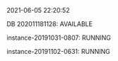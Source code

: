 2021-06-05 22:20:52

DB 202011181128: AVAILABLE

instance-20191031-0807: RUNNING

instance-20191102-0631: RUNNING